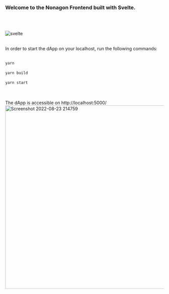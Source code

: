 ### Welcome to the Nonagon Frontend built with Svelte.

<br>

<br>

   ![svelte](https://user-images.githubusercontent.com/19872990/186268257-d00815ae-62b4-474c-be44-6e5a784904a2.png)
   
<br>
In order to start the dApp on your localhost, run the following commands:
<br>
<br>

```yarn```
<br>
<br>
```yarn build```
<br>
<br>
```yarn start```

<br>
<br>
The dApp is accessible on http://localhost:5000/
<br>

<img width="583" alt="Screenshot 2022-08-23 214759" src="https://user-images.githubusercontent.com/19872990/186269551-67122680-d83f-4119-8723-07ffe2effbca.png">

